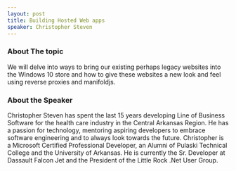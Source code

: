 ```yaml
---
layout: post
title: Building Hosted Web apps
speaker: Christopher Steven
---
```


### About The topic
We will delve into ways to bring our existing perhaps legacy websites into the Windows 10 store and how to give these websites a new look and feel using reverse proxies and manifoldjs.
### About the Speaker
Christopher Steven has spent the last 15 years developing Line of Business Software for the health care industry in the Central Arkansas Region. He has a passion for technology, mentoring aspiring developers to embrace software engineering and to always look towards the future. Christopher is a Microsoft Certified Professional Developer, an Alumni of Pulaski Technical College and the University of Arkansas. He is currently the Sr. Developer at Dassault Falcon Jet and the President of the Little Rock .Net User Group.
